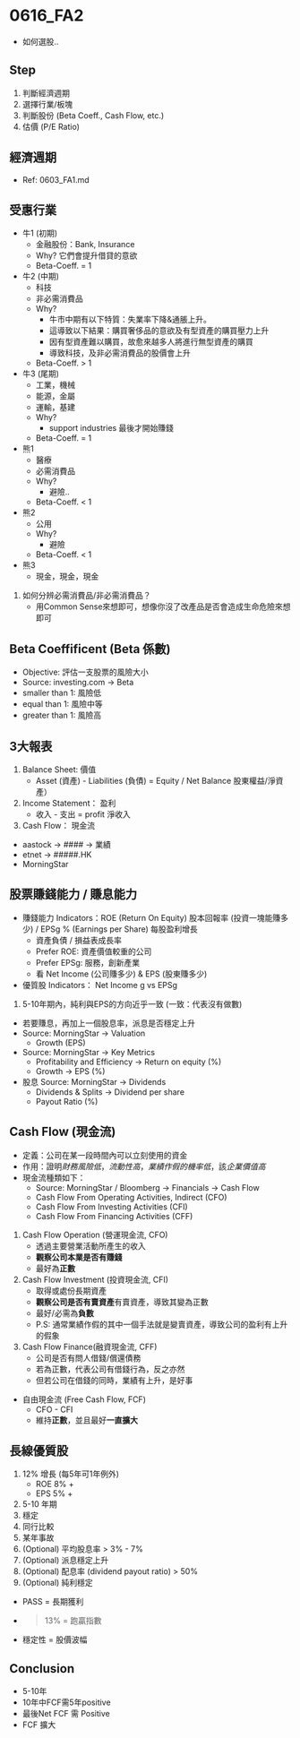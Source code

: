 # 0616_FA2
* 如何選股..

## Step
1. 判斷經濟週期
2. 選擇行業/板塊
3. 判斷股份 (Beta Coeff., Cash Flow, etc.)
4. 估價 (P/E Ratio)

## 經濟週期 
* Ref: 0603_FA1.md

## 受惠行業
* 牛1 (初期)
	* 金融股份：Bank, Insurance
	* Why? 它們會提升借貸的意欲
	* Beta-Coeff. = 1
* 牛2 (中期)
	* 科技
	* 非必需消費品
	* Why? 
		* 牛市中期有以下特質：失業率下降&通脹上升。
		* 這導致以下結果：購買奢侈品的意欲及有型資產的購買壓力上升
		* 因有型資產難以購買，故愈來越多人將進行無型資產的購買
		* 導致科技，及非必需消費品的股價會上升
	* Beta-Coeff. > 1
* 牛3 (尾期)
	* 工業，機械
	* 能源，金屬
	* 運輸，基建
	* Why? 
		* support industries 最後才開始賺錢
	* Beta-Coeff. = 1
* 熊1 
	* 醫療
	* 必需消費品
	* Why?
		* 避險..
	* Beta-Coeff. < 1
* 熊2
	* 公用
	* Why?
		* 避險
	* Beta-Coeff. < 1
* 熊3
	* 現金，現金，現金
1. 如何分辨必需消費品/非必需消費品？
	* 用Common Sense來想即可，想像你沒了改產品是否會造成生命危險來想即可


## Beta Coeffificent (Beta 係數)
* Objective: 評估一支股票的風險大小
* Source: investing.com -> Beta
* smaller than 1: 風險低
* equal than 1: 風險中等
* greater than 1: 風險高

## 3大報表
1. Balance Sheet: 價值 
   * Asset (資產) - Liabilities (負債) = Equity / Net Balance 股東權益/淨資產）
2. Income Statement： 盈利 
   * 收入 - 支出 = profit 淨收入
3. Cash Flow： 現金流

* aastock -> #### -> 業績
* etnet -> #####.HK
* MorningStar 

## 股票賺錢能力 / 賺息能力
* 賺錢能力 Indicators：ROE (Return On Equity) 股本回報率 (投資一塊能賺多少) / EPSg % (Earnings per Share) 每股盈利增長
    * 資產負債 / 損益表成長率
	* Prefer ROE: 資產價值較重的公司
	* Prefer EPSg: 服務，創新產業 
	* 看 Net Income (公司賺多少) & EPS (股東賺多少)
* 優質股 Indicators： Net Income g vs EPSg
1. 5-10年期內，純利與EPS的方向近乎一致 (一致：代表沒有做數)
* 若要賺息，再加上一個股息率，派息是否穩定上升
* Source: MorningStar -> Valuation 
	* Growth (EPS)
* Source: MorningStar -> Key Metrics
  * Profitability and Efficiency -> Return on equity (%)
  * Growth -> EPS (%)
* 股息 Source: MorningStar -> Dividends 
  * Dividends & Splits -> Dividend per share
  * Payout Ratio (%)

## Cash Flow (現金流)
* 定義：公司在某一段時間內可以立刻使用的資金
* 作用：證明*財務風險低*，*流動性高*，*業績作假的機率低*，該*企業價值高*
* 現金流種類如下：
	* Source: MorningStar / Bloomberg -> Financials -> Cash Flow
	* Cash Flow From Operating Activities, Indirect (CFO)
	* Cash Flow From Investing Activities (CFI)
	* Cash Flow From Financing Activities (CFF)
1. Cash Flow Operation (營運現金流, CFO)
	* 透過主要營業活動所產生的收入
	* **觀察公司本業是否有賺錢**
	* 最好為**正數**
2. Cash Flow Investment (投資現金流, CFI)
	* 取得或處份長期資產
	* **觀察公司是否有賣資產**有賣資產，導致其變為正數
	* 最好/必需為**負數**
	* P.S: 通常業績作假的其中一個手法就是變賣資產，導致公司的盈利有上升的假象
3. Cash Flow Finance(融資現金流, CFF)
	* 公司是否有問人借錢/償還債務
	* 若為正數，代表公司有借錢行為，反之亦然
	* 但若公司在借錢的同時，業績有上升，是好事
* 自由現金流 (Free Cash Flow, FCF)
	* CFO - CFI 
	* 維持**正數**，並且最好**一直擴大**

## 長線優質股
1. 12% 增長 (每5年可1年例外)
   * ROE 8% +
   * EPS 5% +
2. 5-10 年期
3. 穩定
4. 同行比較
5. 某年事故
6. (Optional) 平均股息率 > 3% - 7%
7. (Optional) 派息穩定上升
8. (Optional) 配息率 (dividend payout ratio) > 50%
9. (Optional) 純利穩定

* PASS = 長期獲利
* >13% = 跑贏指數
* 穩定性 = 股價波幅 
## Conclusion
* 5-10年
* 10年中FCF需5年positive
* 最後Net FCF 需 Positive
* FCF 擴大
